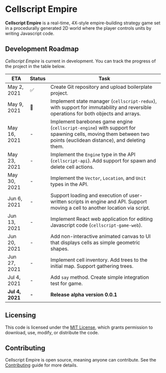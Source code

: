 # Cellscript Empire
**Cellscript Empire** is a real-time, 4X-style empire-building strategy game set in a procedurally generated 2D world where the player controls units by writing Javascript code.


## Development Roadmap
_Cellscript Empire_ is current in development. You can track the progress of the project in the table below.

|ETA|Status|Task|
|---|---|---|
|May 2, 2021|✅|Create Git repository and upload boilerplate project.
|May 9, 2021|🚧|Implement state manager (`cellscript-redux`), with support for immutability and reversible operations for both objects and arrays.
|May 16, 2021|-|Implement barebones game engine (`cellscript-engine`) with support for spawning cells, moving them between two points (euclidean distance), and deleting them.
|May 23, 2021|-|Implement the `Engine` type in the API (`cellscript-api`). Add support for spawn and delete cell actions.
|May 30, 2021|-|Implement the `Vector`, `Location`, and `Unit` types in the API.
|Jun 6, 2021|-|Support loading and execution of user-written scripts in engine and API. Support moving a cell to another location via script.
|Jun 13, 2021|-|Implement React web application for editing Javascript code (`cellscript-game-web`).
|Jun 20, 2021|-|Add non-interactive animated canvas to UI that displays cells as simple geometric shapes.
|Jun 27, 2021|-|Implement cell inventory. Add trees to the initial map. Support gathering trees. 
|Jul 4, 2021|-|Add `say` method. Create simple integration test for game. 
|**Jul 4, 2021**|**-**|**Release alpha version 0.0.1**

## Licensing
This code is licensed under the [MIT License](./LICENSE), which grants permission to download, use, modify, or distribute the code.

## Contributing
Cellscript Empire is open source, meaning anyone can contribute. See the [Contributing](./CONTRIBUTING.md) guide for more details.
